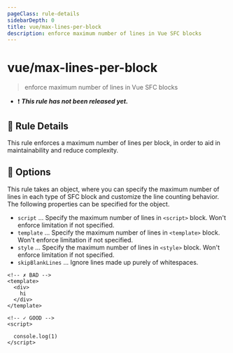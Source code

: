 ```yaml
---
pageClass: rule-details
sidebarDepth: 0
title: vue/max-lines-per-block
description: enforce maximum number of lines in Vue SFC blocks
---
```

# vue/max-lines-per-block

> enforce maximum number of lines in Vue SFC blocks

- :exclamation: <badge text="This rule has not been released yet." vertical="middle" type="error"> ***This rule has not been released yet.*** </badge>

## :book: Rule Details

This rule enforces a maximum number of lines per block, in order to aid in maintainability and reduce complexity.

## :wrench: Options

This rule takes an object, where you can specify the maximum number of lines in each type of SFC block and customize the line counting behavior.
The following properties can be specified for the object.

- `script` ... Specify the maximum number of lines in `<script>` block. Won't enforce limitation if not specified.
- `template` ... Specify the maximum number of lines in `<template>` block. Won't enforce limitation if not specified.
- `style` ... Specify the maximum number of lines in `<style>` block. Won't enforce limitation if not specified.
- `skipBlankLines` ... Ignore lines made up purely of whitespaces.

<eslint-code-block :rules="{'vue/max-lines-per-block': ['error', { template: 2 }]}">

```vue
<!-- ✗ BAD -->
<template>
  <div>
    hi
  </div>
</template>
```

</eslint-code-block>

<eslint-code-block :rules="{'vue/max-lines-per-block': ['error', { script: 1, skipBlankLines: true }]}">

```vue
<!-- ✓ GOOD -->
<script>

  console.log(1)
</script>
```
